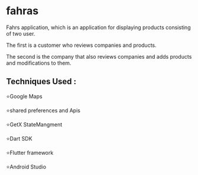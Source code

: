 # fahras

Fahrs application, which is an application for displaying products consisting of two user.

The first is a customer who reviews companies and products.

The second is the company that also reviews companies and adds products and modifications to them.

## Techniques Used :
⭐Google Maps

⭐shared preferences and Apis

⭐GetX StateMangment

⭐Dart SDK

⭐Flutter framework

⭐Android Studio


